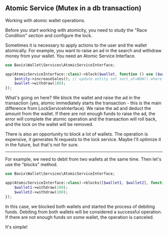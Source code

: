 ## Atomic Service (Mutex in a db transaction)

Working with atomic wallet operations.

Before you start working with atomicity, you need to study the "Race Condition" section and configure the lock.

Sometimes it is necessary to apply actions to the user and the wallet atomically. For example, you want to raise an ad in the search and withdraw money from your wallet.
You need an Atomic Service Interface.

```php
use Bavix\Wallet\Services\AtomicServiceInterface;

app(AtomicServiceInterface::class)->block($wallet, function () use ($wallet, $entity) {
    $entity->increaseSales(); // update entity set sort_at=NOW() where id=123;
    $wallet->withdraw(100);
});
```

What's going on here?
We block the wallet and raise the ad in the transaction (yes, atomic immediately starts the transaction - this is the main difference from LockServiceInterface).
We raise the ad and deduct the amount from the wallet. If there are not enough funds to raise the ad, the error will complete the atomic operation and the transaction will roll back, and the lock on the wallet will be removed.

There is also an opportunity to block a lot of wallets. The operation is expensive, it generates N requests to the lock service. Maybe I'll optimize it in the future, but that's not for sure.

---

For example, we need to debit from two wallets at the same time. Then let's use the "blocks" method.

```php
use Bavix\Wallet\Services\AtomicServiceInterface;

app(AtomicServiceInterface::class)->blocks([$wallet1, $wallet2], function () use ($wallet1, $wallet2) {
    $wallet1->withdraw(100);
    $wallet2->withdraw(100);
});
```

In this case, we blocked both wallets and started the process of debiting funds. Debiting from both wallets will be considered a successful operation. If there are not enough funds on some wallet, the operation is canceled.

It's simple!
